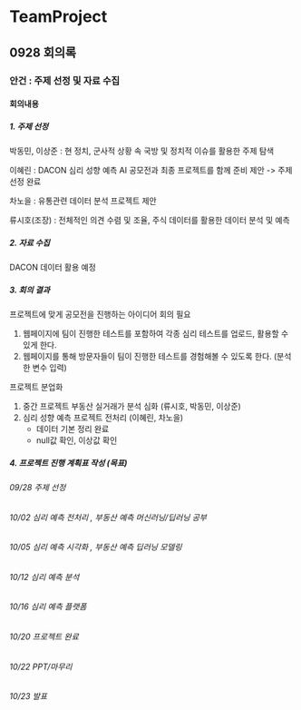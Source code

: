 # TeamProject
## 0928 회의록
### 안건 : 주제 선정 및 자료 수집
#### 회의내용
##### 1. 주제 선정 

박동민, 이상준 : 현 정치, 군사적 상황 속 국방 및 정치적 이슈를 활용한 주제 탐색 

이혜린 : DACON 심리 성향 예측 AI 공모전과 최종 프로젝트를 함께 준비 제안 -> 주제 선정 완료

차노을 : 유통관련 데이터 분석 프로젝트 제안

류시호(조장) : 전체적인 의견 수렴 및 조율, 주식 데이터를 활용한 데이터 분석 및 예측


##### 2. 자료 수집
DACON 데이터 활용 예정


##### 3. 회의 결과
프로젝트에 맞게 공모전을 진행하는 아이디어 회의 필요
  1. 웹페이지에 팀이 진행한 테스트를 포함하여 각종 심리 테스트를 업로드, 활용할 수 있게 한다.
  2. 웹페이지를 통해 방문자들이 팀이 진행한 테스트를 경험해볼 수 있도록 한다. (분석한 변수 입력)
  
프로젝트 분업화
  1. 중간 프로젝트 부동산 실거래가 분석 심화 (류시호, 박동민, 이상준)
  2. 심리 성향 예측 프로젝트 전처리 (이혜린, 차노을)
      - 데이터 기본 정리 완료
      - null값 확인, 이상값 확인 

##### 4. 프로젝트 진행 계획표 작성 (목표)
###### 09/28 주제 선정
###### 10/02 심리 예측 전처리    , 부동산 예측 머신러닝/딥러닝 공부
###### 10/05 심리 예측 시각화    , 부동산 예측 딥러닝 모델링
###### 10/12 심리 예측 분석
###### 10/16 심리 예측 플랫폼
###### 10/20 프로젝트 완료
###### 10/22 PPT/마무리
###### 10/23 발표

